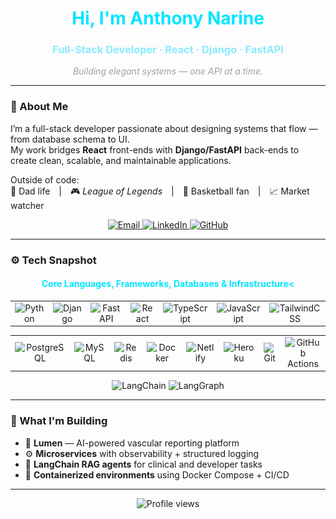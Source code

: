 <h1 align="center" style="color:#00E6FF;">Hi, I'm Anthony Narine</h1>
<h3 align="center" style="color:#8BE9FD;">Full-Stack Developer · React · Django · FastAPI</h3>

<p align="center">
  <i style="color:#A0A0A0;">Building elegant systems — one API at a time.</i>
</p>

---

### 🧠 About Me
I’m a full-stack developer passionate about designing systems that flow — from database schema to UI.  
My work bridges **React** front-ends with **Django/FastAPI** back-ends to create clean, scalable, and maintainable applications.  

Outside of code:  
👧 Dad life | 🎮 *League of Legends* | 🏀 Basketball fan | 📈 Market watcher  

<p align="center">
  <a href="mailto:anarine83@gmail.com">
    <img src="https://img.shields.io/badge/Email-00E6FF?style=flat-square&logo=gmail&logoColor=white" alt="Email"/>
  </a>
  <a href="https://linkedin.com/in/anthony-narine-9ab567245/">
    <img src="https://img.shields.io/badge/LinkedIn-00BFFF?style=flat-square&logo=linkedin&logoColor=white" alt="LinkedIn"/>
  </a>
  <a href="https://github.com/anthonynarine">
    <img src="https://img.shields.io/badge/GitHub-1A1A1A?style=flat-square&logo=github&logoColor=00E6FF" alt="GitHub"/>
  </a>
</p>

---

### ⚙️ Tech Snapshot

<h4 align="center" style="color:#00E6FF;"> Core Languages, Frameworks, Databases & Infrastructure<</h4>

<table align="center" width="100%">
  <tr>
    <td align="center"><img src="https://skillicons.dev/icons?i=python" width="40" alt="Python"/></td>
    <td align="center"><img src="https://skillicons.dev/icons?i=django" width="40" alt="Django"/></td>
    <td align="center"><img src="https://skillicons.dev/icons?i=fastapi" width="40" alt="FastAPI"/></td>
    <td align="center"><img src="https://skillicons.dev/icons?i=react" width="40" alt="React"/></td>
    <td align="center"><img src="https://skillicons.dev/icons?i=ts" width="40" alt="TypeScript"/></td>
    <td align="center"><img src="https://skillicons.dev/icons?i=js" width="40" alt="JavaScript"/></td>
    <td align="center"><img src="https://skillicons.dev/icons?i=tailwind" width="40" alt="TailwindCSS"/></td>
    <td align="center"><img src="https://raw.githubusercontent.com/devicons/devicon/master/icons/materialui/materialui-original.svg" width="40" alt="Material UI"/></td>
  </tr>
</table>
<table align="center" width="100%">
  <tr>
    <td align="center"><img src="https://skillicons.dev/icons?i=postgres" width="40" alt="PostgreSQL"/></td>
    <td align="center"><img src="https://skillicons.dev/icons?i=mysql" width="40" alt="MySQL"/></td>
    <td align="center"><img src="https://skillicons.dev/icons?i=redis" width="40" alt="Redis"/></td>
    <td align="center"><img src="https://skillicons.dev/icons?i=docker" width="40" alt="Docker"/></td>
    <td align="center"><img src="https://skillicons.dev/icons?i=netlify" width="40" alt="Netlify"/></td>
    <td align="center"><img src="https://skillicons.dev/icons?i=heroku" width="40" alt="Heroku"/></td>
    <td align="center"><img src="https://skillicons.dev/icons?i=git" width="40" alt="Git"/></td>
    <td align="center"><img src="https://skillicons.dev/icons?i=githubactions" width="40" alt="GitHub Actions"/></td>
  </tr>
</table>
<p align="center">
  <img src="https://img.shields.io/badge/LangChain-00E6FF?style=flat-square&logo=python&logoColor=white" alt="LangChain"/>
  <img src="https://img.shields.io/badge/LangGraph-8BE9FD?style=flat-square&logo=graph&logoColor=white" alt="LangGraph"/>
</p>

---

### 🚀 What I'm Building
- 🧩 **Lumen** — AI-powered vascular reporting platform  
- ⚙️ **Microservices** with observability + structured logging  
- 🧠 **LangChain RAG agents** for clinical and developer tasks  
- 🐳 **Containerized environments** using Docker Compose + CI/CD  

---

<p align="center">
  <img src="https://komarev.com/ghpvc/?username=anthonynarine&style=flat-square&color=00E6FF" alt="Profile views"/>
</p>

